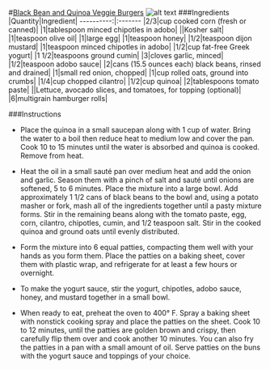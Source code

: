 #[Black Bean and Quinoa Veggie Burgers](http://food52.com/recipes/19635-black-bean-and-quinoa-veggie-burgers)
![alt text](https://images.food52.com/w1-NVP1J9xT2Tt4XcyUNQ3d11LY=/753x502/e809114b-6e1e-48a8-bb72-c43d25931580--2013-0910_CP_black-bean-quinoa-burgers-003.jpg)
###Ingredients
|Quantity|Ingredient|
----------:|:-------
|2/3|cup cooked corn (fresh or canned)|
|1|tablespoon minced chipotles in adobo|
||Kosher salt|
|1|teaspoon olive oil|
|1|large egg|
|1|teaspoon honey|
|1/2|teaspoon dijon mustard|
|1|teaspoon minced chipotles in adobo|
|1/2|cup fat-free Greek yogurt|
|1 1/2|teaspoons ground cumin|
|3|cloves garlic, minced|
|1/2|teaspoon adobo sauce|
|2|cans (15.5 ounces each) black beans, rinsed and drained|
|1|small red onion, chopped|
|1|cup rolled oats, ground into crumbs|
|1/4|cup chopped cilantro|
|1/2|cup quinoa|
|2|tablespoons tomato paste|
||Lettuce, avocado slices, and tomatoes, for topping (optional)|
|6|multigrain hamburger rolls|

###Instructions

* Place the quinoa in a small saucepan along with 1 cup of water.  Bring the water to a boil then reduce heat to medium low and cover the pan.  Cook 10 to 15 minutes until the water is absorbed and quinoa is cooked. Remove from heat.

* Heat the oil in a small sauté pan over medium heat and add the onion and garlic.  Season them with a pinch of salt and sauté until onions are softened, 5 to 6 minutes. Place the mixture into a large bowl. Add approximately 1 1/2 cans of black beans to the bowl and, using a potato masher or fork, mash all of the ingredients together until a pasty mixture forms. Stir in the remaining beans along with the tomato paste, egg, corn, cilantro, chipotles, cumin, and 1/2 teaspoon salt.  Stir in the cooked quinoa and ground oats until evenly distributed.

* Form the mixture into 6 equal patties, compacting them well with your hands as you form them. Place the patties on a baking sheet, cover them with plastic wrap, and refrigerate for at least a few hours or overnight.

* To make the yogurt sauce, stir the yogurt, chipotles, adobo sauce, honey, and mustard together in a small bowl.

* When ready to eat, preheat the oven to 400° F.  Spray a baking sheet with nonstick cooking spray and place the patties on the sheet. Cook 10 to 12 minutes, until the patties are golden brown and crispy, then carefully flip them over and cook another 10 minutes. You can also fry the patties in a pan with a small amount of oil. Serve patties on the buns with the yogurt sauce and toppings of your choice.